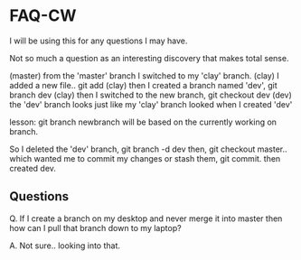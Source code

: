 FAQ-CW
======

I will be using this for any questions I may have.

Not so much a question as an interesting discovery that makes total sense.

  (master) from the 'master' branch I switched to my 'clay' branch.
  (clay) I added a new file.. git add 
  (clay) then I created a branch named 'dev', git branch dev
  (clay) then I switched to the new branch, git checkout dev
  (dev) the 'dev' branch looks just like my 'clay' branch looked when I created 'dev'

  lesson: git branch newbranch will be based on the currently working on branch.

  So I deleted the 'dev' branch, git branch -d dev
  then, git checkout master.. which wanted me to commit my changes or stash them, git commit.
  then created dev.


Questions
---------

Q. If I create a branch on my desktop and never merge it into master then how can I pull that
  branch down to my laptop?

A. Not sure.. looking into that.

